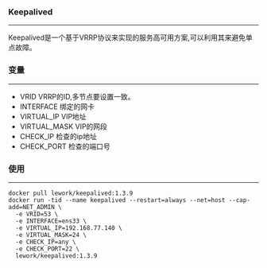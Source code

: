 ### Keepalived
---
Keepalived是一个基于VRRP协议来实现的服务高可用方案,可以利用其来避免单点故障。

### 变量
---
- VRID          VRRP的ID,多节点要设置一致。
- INTERFACE     绑定的网卡
- VIRTUAL_IP    VIP地址
- VIRTUAL_MASK  VIP的网段
- CHECK_IP      检查的ip地址
- CHECK_PORT    检查的端口号

### 使用
---
```
docker pull lework/keepalived:1.3.9
docker run -tid --name keepalived --restart=always --net=host --cap-add=NET_ADMIN \
  -e VRID=53 \
  -e INTERFACE=ens33 \
  -e VIRTUAL_IP=192.168.77.140 \
  -e VIRTUAL_MASK=24 \
  -e CHECK_IP=any \
  -e CHECK_PORT=22 \
  lework/keepalived:1.3.9
```